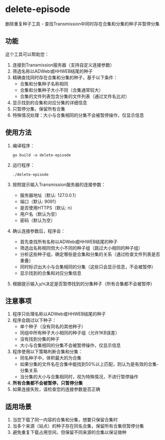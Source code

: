 # delete-episode

删除重复种子工具 - 查找Transmission中同时存在合集和分集的种子并暂停分集

## 功能

这个工具可以帮助您：

1. 连接到Transmission服务器（支持自定义连接参数）
2. 筛选名称以ADWeb或HHWEB结尾的种子
3. 精确查找同时存在合集和分集的种子，基于以下条件：
   - 合集和分集种子名称相同
   - 合集和分集种子大小不同（合集通常较大）
   - 合集的文件列表包含分集的文件列表（通过文件名比对）
4. 显示找到的合集和对应分集的详细信息
5. 只暂停分集，保留所有合集
6. 特殊情况处理：大小与合集相同的分集不会被暂停操作，仅显示信息

## 使用方法

1. 编译程序：
   ```
   go build -o delete-episode
   ```

2. 运行程序：
   ```
   ./delete-episode
   ```

3. 按照提示输入Transmission服务器的连接参数：
   - 服务器地址（默认: 127.0.0.1）
   - 端口（默认: 9091）
   - 是否使用HTTPS（默认: n）
   - 用户名（默认为空）
   - 密码（默认为空）

4. 确认连接参数后，程序会：
   - 首先查找所有名称以ADWeb或HHWEB结尾的种子
   - 筛选出名称相同但大小不同的种子组（跳过大小相同的种子组）
   - 分析这些种子组，确定哪些是合集和分集的关系（通过检查文件列表是否重叠）
   - 同时标识出大小与合集相同的分集（这些只会显示信息，不会被暂停）
   - 显示找到的合集和对应分集信息
   
5. 根据提示输入y/n决定是否暂停找到的分集种子（所有合集都不会被暂停）

## 注意事项

1. 程序只处理名称以ADWeb或HHWEB结尾的种子
2. 程序会跳过以下种子：
   - 单个种子（没有同名的其他种子）
   - 同组中所有种子大小相同的种子组（允许1KB误差）
   - 没有找到分集的种子
   - 大小与合集相同的分集不会被暂停操作，仅显示信息
3. 程序使用以下策略判断合集和分集：
   - 同名种子中，体积最大的为合集
   - 如果分集的文件名在合集中能找到50%以上匹配，则认为是有效的合集-分集关系
   - 当分集的大小与合集相同时，视为特殊情况，不进行暂停操作
4. **所有合集都不会被暂停，只暂停分集**
5. 如果连接失败，请检查您的连接参数是否正确

## 适用场景

1. 当您下载了同一内容的合集和分集，想要只保留合集时
2. 当多个来源（站点）的种子存在同名合集，保留所有合集但暂停分集
3. 避免重复下载占用空间，但保留不同来源的合集以保证做种


